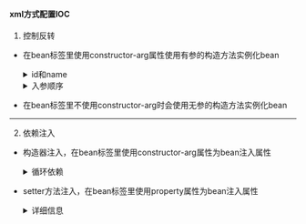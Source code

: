 #### xml方式配置IOC
1. 控制反转
- 在bean标签里使用constructor-arg属性使用有参的构造方法实例化bean
  <details>
   <summary>id和name</summary>

    - id的命名需要满足XML对id的命名规范，必须以字母开头
    - name属性几乎可以使用任何特殊字符
    - 如果id和name都没有指定，自动将全限定类名作为bean的名称
    - 如果有多个name相同的bean，使用getBean(beanName)获取Bean时，将返回后面声明的那个bean。所以为了避免无意间的覆盖，应尽量使用id
  </details>
  <details>
   <summary>入参顺序</summary>

   - 通过type声明的入参，位置是无序的，即声明参数的顺序和构造方法参数的顺序无关
   - 需要确定顺序时，可以使用index   
   `<constructor-arg index="0" value="xxx"/>`
  </details>

  
- 在bean标签里不使用constructor-arg时会使用无参的构造方法实例化bean
---
2. 依赖注入
- 构造器注入，在bean标签里使用constructor-arg属性为bean注入属性
  <details>
   <summary>循环依赖</summary>

    - 如果两个bean在构造函数中互相依赖对方，spring容器将无法启动
  </details>
- setter方法注入，在bean标签里使用property属性为bean注入属性
  <details>
   <summary>详细信息</summary>

   - spring只会检查bean中是否有对应的setter方法，对于bean中是否有对应的成员变量不做要求
   - spring要求setter方法要满足Sun JavaBean的命名规范。Java的属性名以小写字母开头，或前两个字母都大写，或前两个字母都小写
  </details>




